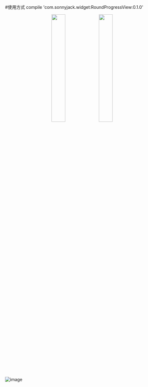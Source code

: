 #使用方式
compile 'com.sonnyjack.widget:RoundProgressView:0.1.0'

<div align=center>
    <img width="30%" height="30%" src="https://github.com/linqssonny/RoundProgressView/blob/master/device-2017-11-08-203638.png"/>
    <img width="30%" height="30%" src="https://github.com/linqssonny/RoundProgressView/blob/master/device-2017-11-08-204012.png"/>
</div>

![image](https://github.com/linqssonny/RoundProgressView/blob/master/device-2017-11-08-204246.png)